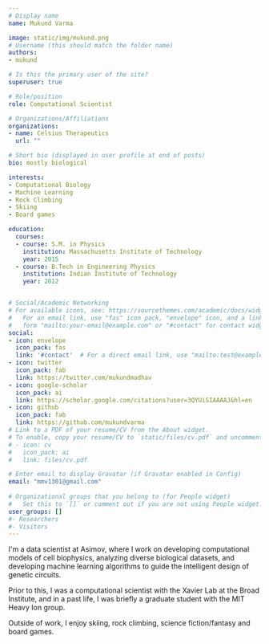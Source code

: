 ```yaml
---
# Display name
name: Mukund Varma

image: static/img/mukund.png
# Username (this should match the folder name)
authors:
- mukund

# Is this the primary user of the site?
superuser: true

# Role/position
role: Computational Scientist

# Organizations/Affiliations
organizations:
- name: Celsius Therapeutics
  url: ""

# Short bio (displayed in user profile at end of posts)
bio: mostly biological

interests:
- Computational Biology
- Machine Learning
- Rock Climbing
- Skiing
- Board games

education:
  courses:
  - course: S.M. in Physics
    institution: Massachusetts Institute of Technology
    year: 2015
  - course: B.Tech in Engineering Physics
    institution: Indian Institute of Technology
    year: 2012


# Social/Academic Networking
# For available icons, see: https://sourcethemes.com/academic/docs/widgets/#icons
#   For an email link, use "fas" icon pack, "envelope" icon, and a link in the
#   form "mailto:your-email@example.com" or "#contact" for contact widget.
social:
- icon: envelope
  icon_pack: fas
  link: '#contact'  # For a direct email link, use "mailto:test@example.org".
- icon: twitter
  icon_pack: fab
  link: https://twitter.com/mukundmadhav
- icon: google-scholar
  icon_pack: ai
  link: https://scholar.google.com/citations?user=3QYUiSIAAAAJ&hl=en
- icon: github
  icon_pack: fab
  link: https://github.com/mukundvarma
# Link to a PDF of your resume/CV from the About widget.
# To enable, copy your resume/CV to `static/files/cv.pdf` and uncomment the lines below.  
# - icon: cv
#   icon_pack: ai
#   link: files/cv.pdf

# Enter email to display Gravatar (if Gravatar enabled in Config)
email: "mmv1301@gmail.com"
  
# Organizational groups that you belong to (for People widget)
#   Set this to `[]` or comment out if you are not using People widget.  
user_groups: []
#- Researchers
#- Visitors
---
```


I'm a data scientist at Asimov, where I work on developing computational models of cell biophysics,  analyzing diverse biological datasets, and developing machine learning algorithms to guide the intelligent design of genetic circuits. 

Prior to this, I was a computational scientist with the Xavier Lab at the Broad Institute, and in a past life, I was briefly a graduate student with the MIT Heavy Ion group. 

Outside of work, I enjoy skiing, rock climbing, science fiction/fantasy and board games. 
